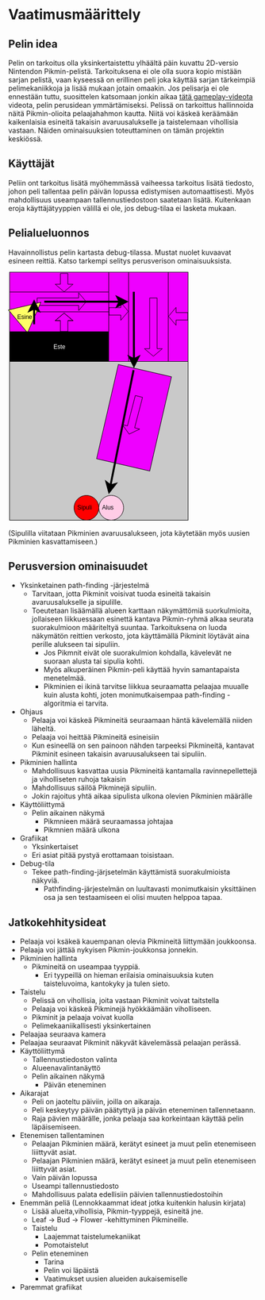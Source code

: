 # Vaatimusmäärittely

## Pelin idea
Pelin on tarkoitus olla yksinkertaistettu ylhäältä päin kuvattu 2D-versio Nintendon Pikmin-pelistä. Tarkoituksena ei ole olla suora kopio mistään sarjan pelistä, vaan kyseessä on erillinen peli joka käyttää sarjan tärkeimpiä pelimekaniikkoja ja lisää mukaan jotain omaakin. Jos pelisarja ei ole ennestään tuttu, suosittelen katsomaan jonkin aikaa [tätä gameplay-videota](https://www.youtube.com/watch?v=Avjo5OGyS2Q&t=983s) videota, pelin perusidean ymmärtämiseksi. Pelissä on tarkoittus hallinnoida näitä Pikmin-olioita pelaajahahmon kautta. Niitä voi käskeä keräämään kaikenlaisia esineitä takaisin avaruusalukselle ja taistelemaan vihollisia vastaan. Näiden ominaisuuksien toteuttaminen on tämän projektin keskiössä.

## Käyttäjät
Peliin ont tarkoitus lisätä myöhemmässä vaiheessa tarkoitus lisätä tiedosto, johon peli tallentaa pelin päivän lopussa edistymisen automaattisesti. Myös mahdollisuus useampaan tallennustiedostoon saatetaan lisätä. Kuitenkaan eroja käyttäjätyyppien välillä ei ole, jos debug-tilaa ei lasketa mukaan.


## Pelialueluonnos

Havainnollistus pelin kartasta debug-tilassa. Mustat nuolet kuvaavat esineen reittiä. Katso tarkempi selitys perusverison ominaisuuksista.

![Pelialueluonnos](https://github.com/JustAGoldeneye/ot-harjoitustyo/blob/master/Pikmin_2D/Documentation/Pikmin_2D_pelialuesuunnitelma.png "Pelialueluonnos")

(Sipulilla viitataan Pikminien avaruusalukseen, jota käytetään myös uusien Pikminien kasvattamiseen.)

## Perusversion ominaisuudet

* Yksinketainen path-finding -järjestelmä
  * Tarvitaan, jotta Pikminit voisivat tuoda esineitä takaisin avaruusalukselle ja sipulille.
  * Toeutetaan lisäämällä alueen karttaan näkymättömiä suorkulmioita, jollaiseen liikkuessaan esinettä kantava Pikmin-ryhmä alkaa seurata suorakulmioon määriteltyä suuntaa. Tarkoituksena on luoda näkymätön reittien verkosto, jota käyttämällä Pikminit löytävät aina perille alukseen tai sipuliin.
    * Jos Pikmnit eivät ole suorakulmion kohdalla, kävelevät ne suoraan alusta tai sipulia kohti.
    * Myös alkuperäinen Pikmin-peli käyttää hyvin samantapaista menetelmää.
    * Pikminien ei ikinä tarvitse liikkua seuraamatta pelaajaa muualle kuin alusta kohti, joten monimutkaisempaa path-finding -algoritmia ei tarvita.
* Ohjaus
  * Pelaaja voi käskeä Pikmineitä seuraamaan häntä kävelemällä niiden läheltä.
  * Pelaaja voi heittää Pikmineitä esineisiin
  * Kun esineellä on sen painoon nähden tarpeeksi Pikmineitä, kantavat Pikminit esineen takaisin avaruusalukseen tai sipuliin.
* Pikminien hallinta
  * Mahdollisuus kasvattaa uusia Pikmineitä kantamalla ravinnepellettejä ja viholliseten ruhoja takaisin
   * Mahdollisuus säilöä Pikminejä sipuliin.
  * Jokin rajoitus yhtä aikaa sipulista ulkona olevien Pikminien määrälle
* Käyttöliittymä
  * Pelin aikainen näkymä
    * Pikmnieen määrä seuraamassa johtajaa
    * Pikmnien määrä ulkona
* Grafiikat
  * Yksinkertaiset
  * Eri asiat pitää pystyä erottamaan toisistaan.
* Debug-tila
  * Tekee path-finding-järjsetelmän käyttämistä suorakulmioista näkyviä.
    * Pathfinding-järjestelmän on luultavasti monimutkaisin yksittäinen osa ja sen testaamiseen ei olisi muuten helppoa tapaa.

## Jatkokehhitysideat
* Pelaaja voi ksäkeä kauempanan olevia Pikmineitä liittymään joukkoonsa.
* Pelaaja voi jättää nykyisen Pikmin-joukkonsa jonnekin.
* Pikminien hallinta
  * Pikmineitä on useampaa tyyppiä.
    * Eri tyypeillä on hieman erilaisia ominaisuuksia kuten taisteluvoima, kantokyky ja tulen sieto.
* Taistelu
  * Pelissä on vihollisia, joita vastaan Pikminit voivat taitstella
  * Pelaaja voi käskeä Pikminejä hyökkäämään viholliseen.
  * Pikminit ja pelaaja voivat kuolla
  * Pelimekaaniikallisesti yksinkertainen
* Pelaajaa seuraava kamera
* Pelaajaa seuraavat Pikminit näkyvät kävelemässä pelaajan perässä.
* Käyttöliittymä
  * Tallennustiedoston valinta
  * Alueenavalintanäyttö
  * Pelin aikainen näkymä
    * Päivän eteneminen
* Aikarajat
  * Peli on jaoteltu päiviin, joilla on aikaraja.
  * Peli keskeytyy päivän päätyttyä ja päivän eteneminen tallennetaann.
  * Raja pävien määrälle, jonka pelaaja saa korkeintaan käyttää pelin läpäisemiseen.
* Etenemisen tallentaminen
  * Pelaajan Pikminien määrä, kerätyt esineet ja muut pelin etenemiseen liiittyvät asiat.
  * Pelaajan Pikminien määrä, kerätyt esineet ja muut pelin etenemiseen liiittyvät asiat.
  * Vain päivän lopussa
  * Useampi tallennustiedosto
  * Mahdollisuus palata edellisiin päivien tallennustiedostoihin
* Enemmän peliä (Lennokkaammat ideat jotka kuitenkin halusin kirjata)
  * Lisää alueita,vihollisia, Pikmin-tyyppejä, esineitä jne.
  * Leaf -> Bud -> Flower -kehittyminen Pikmineille.
  * Taistelu
    * Laajemmat taistelumekaniikat
    * Pomotaistelut 
  * Pelin eteneminen
    * Tarina
    * Pelin voi läpäistä
    * Vaatimukset uusien alueiden aukaisemiselle
* Paremmat grafiikat